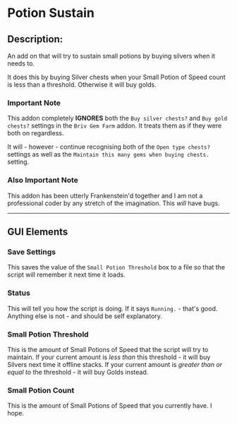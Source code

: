 # Potion Sustain

## Description:

An add on that will try to sustain small potions by buying silvers when it needs to.

It does this by buying Silver chests when your Small Potion of Speed count is less than a threshold. Otherwise it will buy golds.

### Important Note

This addon completely **IGNORES** both the `Buy silver chests?` and `Buy gold chests?` settings in the `Briv Gem Farm` addon. It treats them as if they were both on regardless.

It will - however - continue recognising both of the `Open type chests?` settings as well as the `Maintain this many gems when buying chests.` setting.

### Also Important Note

This addon has been utterly Frankenstein'd together and I am not a professional coder by any stretch of the imagination. This *will* have bugs.

___

## GUI Elements

### Save Settings

This saves the value of the `Small Potion Threshold` box to a file so that the script will remember it next time it loads.

### Status

This will tell you how the script is doing. If it says `Running.` - that's good. Anything else is not - and should be self explanatory.

### Small Potion Threshold

This is the amount of Small Potions of Speed that the script will try to maintain. If your current amount is *less than* this threshold - it will buy Silvers next time it offline stacks. If your current amount is *greater than or equal to* the threshold - it will buy Golds instead.

### Small Potion Count

This is the amount of Small Potions of Speed that you currently have. I hope.